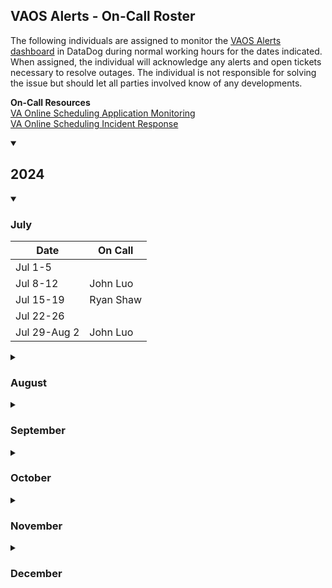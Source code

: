 ## VAOS Alerts - On-Call Roster
The following individuals are assigned to monitor the [VAOS Alerts dashboard](https://vagov.ddog-gov.com/dashboard/7t4-7fw-pgj/vaos-alerts?from_ts=1687974286009&to_ts=1688147086009&live=true) in DataDog during normal working hours for the dates indicated.  When assigned, the individual will acknowledge any alerts and open tickets necessary to resolve outages.  The individual is not responsible for solving the issue but should let all parties involved know of any developments.  

**On-Call Resources**  
[VA Online Scheduling Application Monitoring](https://github.com/department-of-veterans-affairs/va.gov-team/tree/master/products/health-care/appointments/va-online-scheduling/engineering/application-monitoring)  
[VA Online Scheduling Incident Response](https://github.com/department-of-veterans-affairs/va.gov-team/tree/master/products/health-care/appointments/va-online-scheduling/engineering/incident_response)

<details open>
  <summary>
    
## 2024
  </summary>
  
  <details open>
  <summary>
    
### July
  </summary>
  
  | Date | On Call |
  |------------|--------------------|
  |Jul 1-5  ||
  |Jul 8-12 | John Luo |
  |Jul 15-19|Ryan Shaw|
  |Jul 22-26||
  |Jul 29-Aug 2| John Luo |
 </details>

 <details>
  <summary>
    
### August
  </summary>
  
  | Date | On Call |
  |------------|--------------------|
  |Aug 5-9||
  |Aug 12-16||
  |Aug 19-23|John Luo|
  |Aug 26-30||
 </details>
 
 <details>
  <summary>
    
### September
  </summary>
  
  | Date | On Call |
  |------------|--------------------|
  |Sep 2-6||
  |Sep 9-13||
  |Sep 16-20||
  |Sep 23-27||
  |Sep 30-Oct 4||
 </details>

 <details>
  <summary>
    
### October
  </summary>
  
  | Date | On Call |
  |------------|--------------------|
  |Oct 7-11||
  |Oct 14-18||
  |Oct 21-25||
  |Oct 28-Nov 1||
 </details>

 <details>
  <summary>
    
### November
  </summary>
  
  | Date | On Call |
  |------------|--------------------|
  |Nov 4-8||
  |Nov 11-15||
  |Nov 18-22||
  |Nov 25-29||
 </details>

 <details>
  <summary>
    
### December
  </summary>
  
  | Date | On Call |
  |------------|--------------------|
  |Dec 2-6||
  |Dec 9-13||
  |Dec 16-20||
  |Dec 30-Jan 3||
 </details>

</details>
